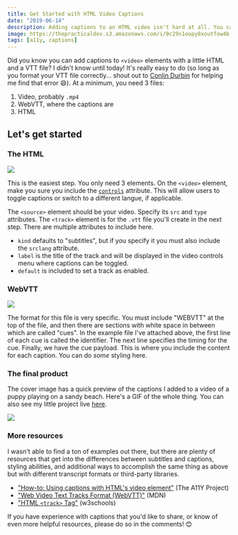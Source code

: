 ```yaml
---
title: Get Started with HTML Video Captions
date: "2019-06-14"
description: Adding captions to an HTML video isn't hard at all. You can get a mini project together in just a few minutes.
image: https://thepracticaldev.s3.amazonaws.com/i/0c29s1oopy8xoutfow4b.gif
tags: [a11y, captions]
---
```


Did you know you can add captions to `<video>` elements with a little HTML and a VTT file? I didn't know until today! It's really easy to do (so long as you format your VTT file correctly... shout out to [Conlin Durbin](https://twitter.com/CallMeWuz) for helping me find that error 😄). At a minimum, you need 3 files:

1. Video, probably `.mp4`
2. WebVTT, where the captions are
3. HTML

## Let's get started

### The HTML

![](https://thepracticaldev.s3.amazonaws.com/i/rpz0edrfb6otzqfuxlnz.png)

This is the easiest step. You only need 3 elements. On the `<video>` element, make you sure you include the [`controls`](https://www.w3schools.com/tags/att_video_controls.asp) attribute. This will allow users to toggle captions or switch to a different langue, if applicable.

The `<source>` element should be your video. Specify its `src` and `type` attributes. The `<track>` element is for the `.vtt` file you'll create in the next step. There are multiple attributes to include here.

- `kind` defaults to "subtitles", but if you specify it you must also include the `srclang` attribute.
- `label` is the title of the track and will be displayed in the video controls menu where captions can be toggled.
- `default` is included to set a track as enabled.

### WebVTT

![](https://thepracticaldev.s3.amazonaws.com/i/1fzurld4xwpnzy3x5nsw.png)

The format for this file is very specific. You must include "WEBVTT" at the top of the file, and then there are sections with white space in between which are called "cues". In the example file I've attached above, the first line of each cue is called the identifier. The next line specifies the timing for the cue. Finally, we have the cue payload. This is where you include the content for each caption. You can do _some_ styling here.

### The final product

The cover image has a quick preview of the captions I added to a video of a puppy playing on a sandy beach. Here's a GIF of the whole thing. You can also see my little project live [here](https://ashleemboyer.github.io/video-captions/).

![](https://thepracticaldev.s3.amazonaws.com/i/0c29s1oopy8xoutfow4b.gif)

### More resources

I wasn't able to find a ton of examples out there, but there are plenty of resources that get into the differences between subtitles and captions, styling abilities, and additional ways to accomplish the same thing as above but with different transcript formats or third-party libraries.

- ["How-to: Using captions with HTML's video element"](https://a11yproject.com/posts/using-caption-services-with-html5-video/) (The A11Y Project)
- ["Web Video Text Tracks Format (WebVTT)"](https://developer.mozilla.org/en-US/docs/Web/API/WebVTT_API) (MDN)
- ["HTML `<track>` Tag"](https://www.w3schools.com/tags/tag_track.asp) (w3schools)

If you have experience with captions that you'd like to share, or know of even more helpful resources, please do so in the comments! 😊

